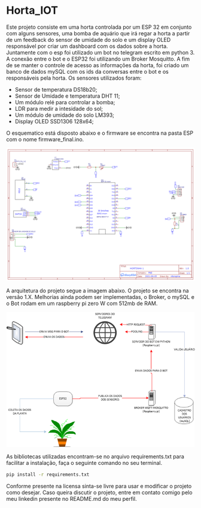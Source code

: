# Horta_IOT
Este projeto consiste em uma horta controlada por um ESP 32 em conjunto com alguns sensores, uma bomba de aquário que irá regar a horta a partir de um feedback do sensor de umidade do solo e um display OLED responsável por criar um dashboard com os dados sobre a horta. Juntamente com o esp foi utilizado um bot no telegram escrito em python 3. A conexão entre o bot e o ESP32 foi utilizando um Broker Mosquitto. A fim de se manter o controle de acesso as informações da horta, foi criado um banco de dados mySQL com os ids da conversas entre o bot e os responsáveis pela horta. Os sensores utilizados foram:
* Sensor de temperatura DS18b20;
* Sensor de Umidade e temperatura DHT 11;
* Um módulo relé para controlar a bomba;
* LDR para medir a intesidade do sol;
* Um módulo de umidade do solo LM393;
* Display OLED SSD1306 128x64;

O esquematico está disposto abaixo e o firmware se encontra na pasta ESP com o nome firmware_final.ino.

![](Images/Schematic.png)

A arquitetura do projeto segue a imagem abaixo. O projeto se encontra na versão 1.X. Melhorias ainda podem ser implementadas, o Broker, o mySQL e o Bot rodam em um raspberry pi zero W com 512mb de RAM.

![](Images/arquitetura.png)

As bibliotecas utilizadas encontram-se no arquivo requirements.txt para facilitar a instalação, faça o seguinte comando no seu terminal.

```bash
pip install -r requirements.txt
```
Conforme presente na licensa sinta-se livre para usar e modificar o projeto como desejar. Caso queira discutir o projeto, entre em contato comigo pelo meu linkedin presente no README.md do meu perfil.
